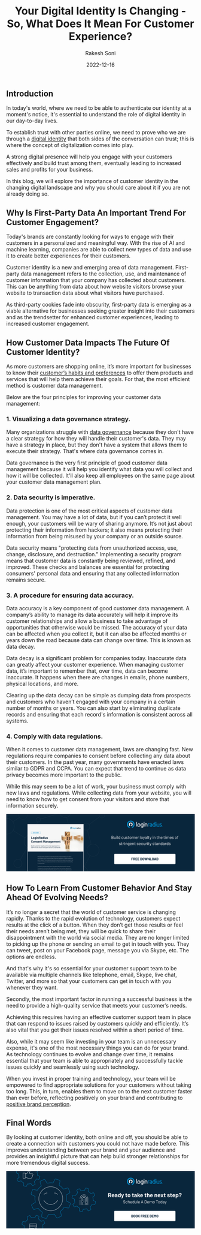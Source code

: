 ﻿---
title: "Your Digital Identity Is Changing - So, What Does It Mean For Customer Experience?"
date: "2022-12-16"
coverImage: "digital.jpg"
tags: ["digital id", "cx", "customer identity"]
author: "Rakesh Soni"
description: "Now, more than ever, customer experience is baked into every business. That means that as a business owner, you need to deliver great digital experiences and customer interactions every time. This blog covers some of the important aspects of an effective digital strategy."
metadescription: "The importance of customer identity in the changing digital landscape is irreplaceable, and to build trust online, we need digital identity in our lives."
metatitle: "Embracing the Evolution of Digital Identity for Better CX"
---

## Introduction

In today's world, where we need to be able to authenticate our identity at a moment's notice, it's essential to understand the role of digital identity in our day-to-day lives. 

To establish trust with other parties online, we need to prove who we are through a [digital identity](https://blog.loginradius.com/growth/digital-identity-key-to-economic-growth/) that both sides of the conversation can trust; this is where the concept of digitalization comes into play. 

A strong digital presence will help you engage with your customers effectively and build trust among them, eventually leading to increased sales and profits for your business.

In this blog, we will explore the importance of customer identity in the changing digital landscape and why you should care about it if you are not already doing so.


## Why Is First-Party Data An Important Trend For Customer Engagement?

Today's brands are constantly looking for ways to engage with their customers in a personalized and meaningful way. With the rise of AI and machine learning, companies are able to collect new types of data and use it to create better experiences for their customers. 

Customer identity is a new and emerging area of data management. First-party data management refers to the collection, use, and maintenance of customer information that your company has collected about customers. This can be anything from data about how website visitors browse your website to transaction data about what visitors have purchased.

As third-party cookies fade into obscurity, first-party data is emerging as a viable alternative for businesses seeking greater insight into their customers and as the trendsetter for enhanced customer experiences, leading to increased customer engagement.


## How Customer Data Impacts The Future Of Customer Identity?

As more customers are shopping online, it’s more important for businesses to know their [customer’s habits and preferences](https://blog.loginradius.com/growth/lead-era-customer-centric-marketing/) to offer them products and services that will help them achieve their goals. For that, the most efficient method is customer data management.

Below are the four principles for improving your customer data management:


### 1. Visualizing a data governance strategy.

Many organizations struggle with [data governance](https://blog.loginradius.com/identity/data-governance-best-practices/) because they don't have a clear strategy for how they will handle their customer's data. They may have a strategy in place, but they don't have a system that allows them to execute their strategy. That's where data governance comes in. 

Data governance is the very first principle of good customer data management because it will help you identify what data you will collect and how it will be collected. It'll also keep all employees on the same page about your customer data management plan.


### 2. Data security is imperative.

Data protection is one of the most critical aspects of customer data management. You may have a lot of data, but if you can’t protect it well enough, your customers will be wary of sharing anymore. It’s not just about protecting their information from hackers; it also means protecting their information from being misused by your company or an outside source. 

Data security means "protecting data from unauthorized access, use, change, disclosure, and destruction." Implementing a security program means that customer data is constantly being reviewed, refined, and improved. These checks and balances are essential for protecting consumers' personal data and ensuring that any collected information remains secure.


### 3. A procedure for ensuring data accuracy.

Data accuracy is a key component of good customer data management. A company’s ability to manage its data accurately will help it improve its customer relationships and allow a business to take advantage of opportunities that otherwise would be missed. The accuracy of your data can be affected when you collect it, but it can also be affected months or years down the road because data can change over time. This is known as data decay.

Data decay is a significant problem for companies today. Inaccurate data can greatly affect your customer experience. When managing customer data, it’s important to remember that, over time, data can become inaccurate. It happens when there are changes in emails, phone numbers, physical locations, and more. 

Clearing up the data decay can be simple as dumping data from prospects and customers who haven’t engaged with your company in a certain number of months or years. You can also start by eliminating duplicate records and ensuring that each record's information is consistent across all systems.


### 4. Comply with data regulations.

When it comes to customer data management, laws are changing fast. New regulations require companies to consent before collecting any data about their customers. In the past year, many governments have enacted laws similar to GDPR and CCPA. You can expect that trend to continue as data privacy becomes more important to the public. 

While this may seem to be a lot of work, your business must comply with new laws and regulations. While collecting data from your website, you will need to know how to get consent from your visitors and store that information securely.

[![DS-consent-mngmnt](DS-consent-mngmnt.png)](https://www.loginradius.com/resource/loginradius-consent-management)


## How To Learn From Customer Behavior And Stay Ahead Of Evolving Needs?

It’s no longer a secret that the world of customer service is changing rapidly. Thanks to the rapid evolution of technology, customers expect results at the click of a button. When they don’t get those results or feel their needs aren’t being met, they will be quick to share their disappointment with the world via social media. They are no longer limited to picking up the phone or sending an email to get in touch with you. They can tweet, post on your Facebook page, message you via Skype, etc. The options are endless. 

And that's why it's so essential for your customer support team to be available via multiple channels like telephone, email, Skype, live chat, Twitter, and more so that your customers can get in touch with you whenever they want.

Secondly, the most important factor in running a successful business is the need to provide a high-quality service that meets your customer’s needs. 

Achieving this requires having an effective customer support team in place that can respond to issues raised by customers quickly and efficiently. It’s also vital that you get their issues resolved within a short period of time. 

Also, while it may seem like investing in your team is an unnecessary expense, it's one of the most necessary things you can do for your brand. As technology continues to evolve and change over time, it remains essential that your team is able to appropriately and successfully tackle issues quickly and seamlessly using such technology. 

When you invest in proper training and technology, your team will be empowered to find appropriate solutions for your customers without taking too long. This, in turn, enables them to move on to the next customer faster than ever before, reflecting positively on your brand and contributing to [positive brand perception](https://www.loginradius.com/blog/growth/how-consumer-identity-influence-brand-recognizability/).


## Final Words

By looking at customer identity, both online and off, you should be able to create a connection with customers you could not have made before. This improves understanding between your brand and your audience and provides an insightful picture that can help build stronger relationships for more tremendous digital success.


[![book-a-demo-Consultation](../../assets/book-a-demo-loginradius.png)](https://www.loginradius.com/contact-us?utm_source=blog&utm_medium=web&utm_campaign=evolution-digital-identity-better-cx)

